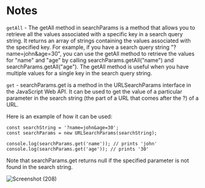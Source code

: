 # Notes

`getAll` - The getAll method in searchParams is a method that allows you to retrieve all the values associated with a specific key in a search query string. It returns an array of strings containing the values associated with the specified key. For example, if you have a search query string "?name=john&age=30", you can use the getAll method to retrieve the values for "name" and "age" by calling searchParams.getAll("name") and searchParams.getAll("age"). The getAll method is useful when you have multiple values for a single key in the search query string.

`get` - searchParams.get is a method in the URLSearchParams interface in the JavaScript Web API. It can be used to get the value of a particular parameter in the search string (the part of a URL that comes after the ?) of a URL.

Here is an example of how it can be used:

```
const searchString = '?name=john&age=30';
const searchParams = new URLSearchParams(searchString);

console.log(searchParams.get('name')); // prints 'john'
console.log(searchParams.get('age')); // prints '30'
```

Note that searchParams.get returns null if the specified parameter is not found in the search string.

![Screenshot (208)](https://user-images.githubusercontent.com/97456472/222964139-25f121a2-64af-458f-8f9b-620df046389d.png)
